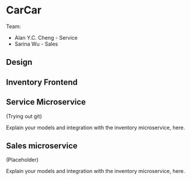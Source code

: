 # CarCar

Team:

* Alan Y.C. Cheng - Service
* Sarina Wu - Sales

## Design

## Inventory Frontend

## Service Microservice

(Trying out git)

Explain your models and integration with the inventory
microservice, here.

## Sales microservice

(Placeholder)

Explain your models and integration with the inventory
microservice, here.
